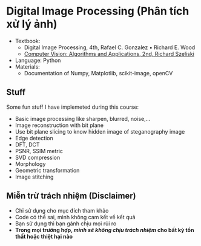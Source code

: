 # Digital Image Processing (Phân tích xử lý ảnh)
- Textbook: 
    - Digital Image Processing, 4th, Rafael C. Gonzalez • Richard E. Wood
    - [Computer Vision: Algorithms and Applications, 2nd, Richard Szeliski](https://szeliski.org/Book/)
- Language: Python
- Materials:
    - Documentation of Numpy, Matplotlib, scikit-image, openCV

## Stuff
Some fun stuff I have implemeted during this course:
- Basic image processing like sharpen, blurred, noise,...
- Image reconstruction with bit plane
- Use bit plane slicing to know hidden image of steganography image
- Edge detection
- DFT, DCT
- PSNR, SSIM metric
- SVD compression
- Morphology
- Geometric transformation
- Image stitching

## Miễn trừ trách nhiệm (Disclaimer)
- Chỉ sử dụng cho mục đích tham khảo
- Code có thể sai, mình không cam kết về kết quả
- Bạn sử dụng thì bạn gánh chịu mọi rủi ro 
- **Trong mọi trường hợp, *mình sẽ không chịu trách nhiệm* cho bất kỳ tổn thất hoặc thiệt hại nào**